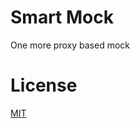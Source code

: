 # Smart Mock

One more proxy based mock

# License

[MIT](https://github.com/kshutkin/slimlib/blob/main/LICENSE)
